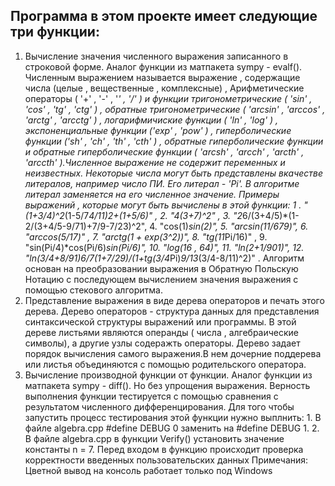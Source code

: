 ## Программа в этом проекте имеет следующие три функции:
1. Вычисление значения численного выражения записанного в строковой форме.
       Аналог функции из матпакета sympy - evalf().
       Численным выражением называется выражение , содержащие числа (целые , вещественные , комплексные) ,
       Арифметические операторы ( '+' , '-' , '*' , '/' ) и функции тригонометрические ( 'sin' , 'cos' , 'tg' , 'ctg' ) , обратные тригонометрические ( 'arcsin' , 'arccos' , 'arctg' ,
       'arcctg' ) , логарифмичиские функции ( 'ln' , 'log' ) , экспоненциальные функции ('exp' , 'pow' ) , гиперболические функции ('sh' , 'ch' , 'th' , 'cth' ) , обратные гиперболические функции
       и обратные гиперболические функции ( 'arcsh' , 'arcch' , 'arcth' , 'arccth' ).Численное выражение не содержит переменных и неизвестных.
       Некоторые числа могут быть представлены вкачестве литералов, например число ПИ. Его литерал - 'Pi'.
       В алгоритме литерал заменяется на его численное значение.
       Примеры выражений , которые могут быть вычислены в этой функции:
           1 . "(1+3/4)^2*(1-5/7*4/11)*2+(1+5/6)" ,
           2.  "4*(3+7)^2" , 
	         3.  "2*6/(3+4/5)*(1-2/(3+4/5-9/71)+7/9-7/23)^2",
	         4.   "cos(1)*sin(2)",
	         5.   "arcsin(11/679)",
	         6.   "arccos(5/17)" ,
	         7.   "arctg(1 + exp(3^2))",
	         8.   "tg(11*Pi/16)" , 
	         9.   "sin(Pi/4)*cos(Pi/6)*sin(Pi/6)",
	         10.  "log(16 , 64)",
	         11.  "ln(2+1/901)",
	         12.  "ln(3/4+8/91)*6/7*(1+7/29)/(1+tg(3/4*Pi)*9/13*(3/4-8/11)^2)" .
       Алгоритм основан на преобразовании выражения в Обратную Польскую Нотацию с последующем вычислением значения выражения с помощью стекового алгоритма.
2. Представление выражения в виде дерева операторов и печать этого дерева.
    Дерево операторов - структура данных для представления синтаксической структуры выражений или программы. В этой дереве листьями являются операнды ( числа , алгебраические символы),
    а другие узлы содеражть операторы. Дерево задает порядок вычисления самого выражения.В нем дочерние поддерева или листья объединяются с помощью родительского оператора.
3. Вычисление производной функции от функции.
     Аналог функции из матпакета sympy - diff(). Но без упрощения выражения.
     Верность выполнения функции тестируется с помощью сравнения с результатом численного дифференцирования.
     Для того чтобы запустить процесс тестирования этой функции нужно выплнить:
         1. В файле algebra.cpp #define DEBUG 0 заменить на #define DEBUG 1.
         2. В файле algebra.cpp в функции Verify() установить значение константы n = 7.
Перед входом в функцию происходит проверка корректности введенных пользовательских данных 
Примечания: Цветной вывод на консоль работает только под Windows
           
    
